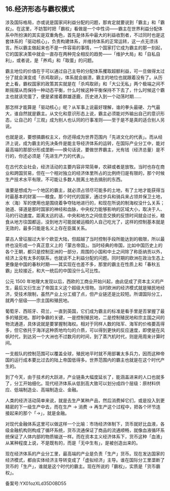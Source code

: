 ## 16.经济形态与霸权模式
涉及国际格局，亦或说是国家间利益分配的问题，那肯定就要说到「霸主」和「霸权」。在这里，不妨暂时把「霸权」看做是一个中性词——霸主在世界利益分配体系中所扮演的其实是双重角色，首先是体系中最大的利益收割者，不过同时也是这套体系的「驱动核心」，负责构建体系，并维持体系的正常运转，这一点无须讳言。所以霸主做起来也不是一件容易的事情，一个国家打它成为霸主的那一刻起，它的国家决策中就会一直存在两种完全相反的趋势——「维护大局」和「自私自利」，或者说，是「养鸡」和「取蛋」的问题。


霸主地位的价值在于可以通过自己主导的分配体系攫取超额利益，可一旦做得太过分了就会演变成「杀鸡取卵」，体系就会崩溃，霸主的地位也就跟着没有了。从历史上看，霸权国家的政策其实就是在「杀鸡取卵」和「大公无私」两个极端之间不断摇摆从而保持一种动态平衡，什么时候这种平衡保持不下去了，什么时候这个霸主也就该完蛋了，便是紧接着群雄逐鹿，历史进入到一个动荡时期…… 


那怎样才能算是「驱动核心」呢？从军事上说最好理解，谁的拳头最硬、力气最大，谁自然就是霸主。从文化和意识形态上说，霸主必须能对外输出自己的意识形态，让自己的「三观」成为别人也认同的行事准则——至于是不是真的适合别人另说。


也就是说，要想搞霸权主义，你还得成为世界范围内「先进文化的代表」。而从经济上说，成为霸主的先决条件是能主导经济体系的运转，在国际产业分工中，能对最高端的那部分形成垄断——换句话说，要做世界霸主，光有钱（经济总量）是不行的，你还必须是「先进生产力的代表」。 


在古代农业社会，经济活动的主要内容非常简单，农耕或者是放牧。当时也存在商业和跨国贸易，但在一个相对独立的经济体里所占的比例终归是有限的，那个时候生产技术水平有限，不可能让多数人脱离土地去搞别的东西。


谁要是想成为一个地区的霸主，就必须占领尽可能多的土地，有了土地才能获得当时最基本的财富——粮食。那个时代的国家，通过步兵和骑兵来占领并保卫土地，水（海）军的使用也是围绕着争夺陆地进行的，和现在所说的制海权没什么关系；驰道、驿道是那时国家的神经和血脉，中央权力能够影响的区域大小，取决于人、马的行动速度。距离太远的话，中央和地方之间信息交换的反馈时间就会过长，粮食从地方往国都运，没到地方可能就被运粮的人自己吃光了，这样的控制基本就是无效的，最多只能是名义上存在臣属关系。


蒙古人曾征服过大半个欧亚大陆，但超越了当时控制手段所能达到的极限，所以最终也没形成一个真正意义上的「蒙古帝国」。当时经典的帝国，比如中国历史上的各个王朝，都只是控制亚洲的一部分，周围的小国和中土之间除了称臣纳贡以外，经济上没有太多的联系，也就谈不上利益分配的问题。同时期的欧洲在政治生态上更像是中国的春秋时期——其实现在也差不多，那里的霸主在性质上和「春秋五霸」比较接近，和大一统后的中国没什么可比性。 


公元 1500 年地理大发现以后，西欧的工商业开始兴起，由此促成了资本主义的产生，最后又衍生出了帝国主义这个超级大怪物。当时欧洲的经济模式就是殖民地经济，受技术限制，虽然产业上分工细了点，但产业链还是比较短。所谓国际分工，就两个层级——宗主国和殖民地。


葡萄牙、西班牙、荷兰，一直到英国，它们成为霸主的标准是看手里是否掌握了最多的殖民地。那时争霸的关键，一是控制殖民地，二是控制殖民地和宗主国之间的物流通道，具体说就是要掌握制海权。相对于同样人数的陆军、海军的价格要高得多，但它依托于海洋这种质地均匀的介质，可以得到更快的反应速度，即使是在风帆时代，到达另一个大洲也不过数月的时间，到了蒸汽机时代，则是用周来计算时间。


一支舰队的控制范围可以覆盖全球，殖民地平时就不用部署太多兵力，因而这种帝国的运行成本要比过去的陆上帝国低得多。世界范围内的霸主也就是在这个时代产生的。 


到了今天，由于技术的大跃进，产业链条大幅度延长了，能涵盖进来的人口也就多了，分工开始细化。现代经济体系从低到高大致可以划分成四个层级：原材料供应、低端制造业、高端制造业、金融。 


人类的经济活动简单来说，就是去生产某种产品，然后消费掉它们，或是投入到更精密的下一级生产中去，而在生产 → 消费 → 再生产这个过程中，把各个环节连接起来的那个「→」，就是金融。


对现代金融体系这里可以做这样一个比喻：市场经济体制下，货币就好比血液，各级金融机构则构成了循环系统，货币流通保证了商品的流通顺畅，就像血液循环系统保证了人体内部的物质输送一样。而在资本主义经济体系下，货币这种「血液」从某种程度上说，不是既有的，而是「无中生有」，是被创造出来的。


现在经济体系的产业分工里，最高端的产业是负责「生产」货币。现在发达国家的经济模式，都由实体经济主导转变成了「虚拟经济」主导。谁在国际分工里垄断了货币的「生产」，谁就是这个时代的霸主。现在所说的「霸权」，实质是「货币霸权」。 


备案号:YX01ozXLd35D0BD55

